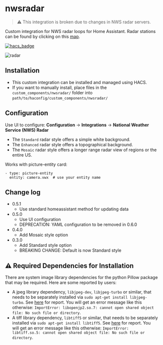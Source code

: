 # nwsradar

> :warning: This integration is broken due to changes in NWS radar servers.

Custom integration for NWS radar loops for Home Assistant.
Radar stations can be found by clicking on this [map](https://radar.weather.gov/).

[![hacs_badge](https://img.shields.io/badge/HACS-Default-orange.svg)](https://github.com/custom-components/hacs)

![radar](https://github.com/MatthewFlamm/nws_radar/blob/master/images/radar.gif?raw=True)

## Installation

* This custom integration can be installed and managed using HACS.
* If you want to manually install, place files in the `custom_components/nwsradar/` folder into `path/to/haconfig/custom_components/nwsradar/`

## Configuration

Use UI to configure: **Configuration** -> **Integrations** -> **National Weather Service (NWS) Radar**

* The `Standard` radar style offers a simple white background.
* The `Enhanced` radar style offers a topographical background.
* The `Mosaic` radar style offers a longer range radar view of regions or the entire US.

Works with picture-entity card:

```
- type: picture-entity
  entity: camera.vwx  # use your entity name
```

## Change log
* 0.5.1
  * Use standard homeassistant method for updating data
* 0.5.0
  * Use UI configuration
  * DEPRECATION: YAML configuration to be removed in 0.6.0
* 0.4.0
  * Add Mosaic style option
* 0.3.0
  * Add Standard style option
  * BREAKING CHANGE: Default is now Standard style

## :warning: Required Dependencies for Installation
There are system image library dependencies for the python Pillow package that may be required.  Here are some reported by users:
* A jpeg library dependency, `libjpeg-dev`, `libjpeg-turbo` or similar, that needs to be separately installed via `sudo apt-get install libjpeg-turbo`. See [here](https://community.home-assistant.io/t/nws-radar-images/118203/2) for report. You will get an error message like this otherwise: `ImportError: libopenjp2.so.7: cannot open shared object file: No such file or directory`.
* A tiff library dependency, `libtiff5` or similar, that needs to be separately installed via `sudo apt-get install libtiff5`. See [here](https://github.com/MatthewFlamm/nwsradar/issues/1) for report. You will get an error message like this otherwise: `ImportError: libtiff.so.5: cannot open shared object file: No such file or directory`.
